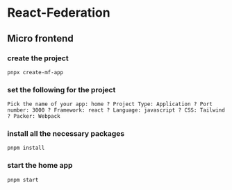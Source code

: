 # React-Federation

## Micro frontend

### create the project

`pnpx create-mf-app`

### set the following for the project

`Pick the name of your app: home
? Project Type: Application
? Port number: 3000
? Framework: react
? Language: javascript
? CSS: Tailwind
? Packer: Webpack`

### install all the necessary packages

`pnpm install`

### start the home app

`pnpm start`
